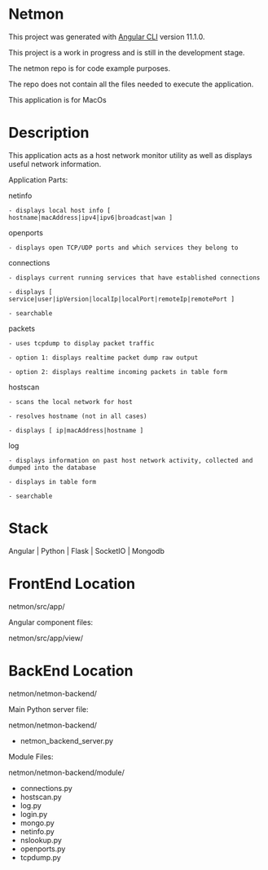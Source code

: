 # Netmon

This project was generated with [Angular CLI](https://github.com/angular/angular-cli) version 11.1.0.

This project is a work in progress and is still in the development stage.

The netmon repo is for code example purposes.

The repo does not contain all the files needed to execute the application.

This application is for MacOs

# Description

This application acts as a host network monitor utility as well as displays useful network information.

Application Parts:

  netinfo
  
    - displays local host info [ hostname|macAddress|ipv4|ipv6|broadcast|wan ]

  openports
  
    - displays open TCP/UDP ports and which services they belong to

  connections
  
    - displays current running services that have established connections

    - displays [ service|user|ipVersion|localIp|localPort|remoteIp|remotePort ]

    - searchable

  packets
  
    - uses tcpdump to display packet traffic

    - option 1: displays realtime packet dump raw output

    - option 2: displays realtime incoming packets in table form

  hostscan
  
    - scans the local network for host

    - resolves hostname (not in all cases)

    - displays [ ip|macAddress|hostname ]

  log
  
    - displays information on past host network activity, collected and dumped into the database

    - displays in table form

    - searchable

# Stack

Angular | Python | Flask | SocketIO | Mongodb

# FrontEnd Location

netmon/src/app/

Angular component files:

netmon/src/app/view/

# BackEnd Location

netmon/netmon-backend/

Main Python server file:

netmon/netmon-backend/

- netmon_backend_server.py

Module Files:

netmon/netmon-backend/module/

- connections.py
- hostscan.py
- log.py
- login.py
- mongo.py
- netinfo.py
- nslookup.py
- openports.py
- tcpdump.py






